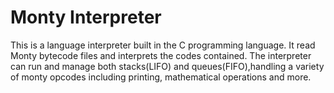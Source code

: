 # Monty Interpreter
This is a language interpreter built in the C programming language.
It read Monty bytecode files and interprets the codes contained.
The interpreter can run and manage both stacks(LIFO) and queues(FIFO),handling a variety of monty opcodes
including printing, mathematical operations and more.
